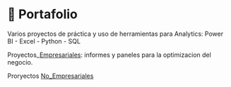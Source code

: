 # 💼 Portafolio   
Varios proyectos de práctica y uso de herramientas para Analytics:  Power BI - Excel - Python - SQL

Proyectos_[Empresariales](https://github.com/EvelynOr/4.Portafolio/tree/main/Empresarial): informes y paneles para la optimizacion del negocio.





Proryectos [No_Empresariales](https://github.com/EvelynOr/4.Portafolio/tree/main/No_Empresarial)

